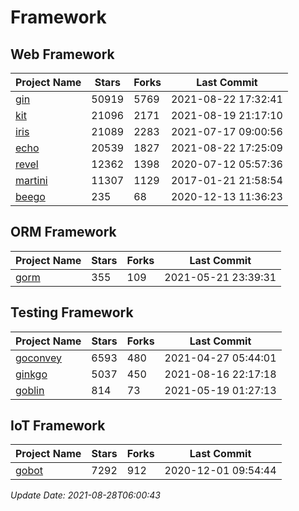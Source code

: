 # Framework

## Web Framework
| Project Name | Stars | Forks | Last Commit |
| ------------ | ----- | ----- | ----------- |
| [gin](https://github.com/gin-gonic/gin) | 50919 | 5769 | 2021-08-22 17:32:41 |
| [kit](https://github.com/go-kit/kit) | 21096 | 2171 | 2021-08-19 21:17:10 |
| [iris](https://github.com/kataras/iris) | 21089 | 2283 | 2021-07-17 09:00:56 |
| [echo](https://github.com/labstack/echo) | 20539 | 1827 | 2021-08-22 17:25:09 |
| [revel](https://github.com/revel/revel) | 12362 | 1398 | 2020-07-12 05:57:36 |
| [martini](https://github.com/go-martini/martini) | 11307 | 1129 | 2017-01-21 21:58:54 |
| [beego](https://github.com/astaxie/beego) | 235 | 68 | 2020-12-13 11:36:23 |

## ORM Framework
| Project Name | Stars | Forks | Last Commit |
| ------------ | ----- | ----- | ----------- |
| [gorm](https://github.com/jinzhu/gorm) | 355 | 109 | 2021-05-21 23:39:31 |

## Testing Framework
| Project Name | Stars | Forks | Last Commit |
| ------------ | ----- | ----- | ----------- |
| [goconvey](https://github.com/smartystreets/goconvey) | 6593 | 480 | 2021-04-27 05:44:01 |
| [ginkgo](https://github.com/onsi/ginkgo) | 5037 | 450 | 2021-08-16 22:17:18 |
| [goblin](https://github.com/franela/goblin) | 814 | 73 | 2021-05-19 01:27:13 |

## IoT Framework
| Project Name | Stars | Forks | Last Commit |
| ------------ | ----- | ----- | ----------- |
| [gobot](https://github.com/hybridgroup/gobot) | 7292 | 912 | 2020-12-01 09:54:44 |

*Update Date: 2021-08-28T06:00:43*